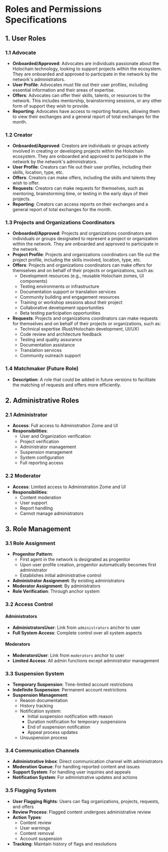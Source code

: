 # Roles and Permissions Specifications

## 1. User Roles

### 1.1 Advocate

- **Onboarded/Approved**: Advocates are individuals passionate about the Holochain technology, looking to support projects within the ecosystem. They are onboarded and approved to participate in the network by the network's administrators.
- **User Profile**: Advocates must file out their user profiles, including essential information and their areas of expertise.
- **Offers**: Advocates can offer their skills, talents, or resources to the network. This includes mentorship, brainstorming sessions, or any other form of support they wish to provide.
- **Reporting**: Advocates have access to reporting features, allowing them to view their exchanges and a general report of total exchanges for the month.

### 1.2 Creator

- **Onboarded/Approved**: Creators are individuals or groups actively involved in creating or developing projects within the Holochain ecosystem. They are onboarded and approved to participate in the network by the network's administrators.
- **User Profile**: Creators can file out their user profiles, including their skills, location, type, etc.
- **Offers**: Creators can make offers, including the skills and talents they wish to offer.
- **Requests**: Creators can make requests for themselves, such as mentoring, brainstorming time, or testing in the early days of their projects.
- **Reporting**: Creators can access reports on their exchanges and a general report of total exchanges for the month.

### 1.3 Projects and Organizations Coordinators

- **Onboarded/Approved**: Projects and organizations coordinators are individuals or groups designated to represent a project or organization within the network. They are onboarded and approved to participate in the network.
- **Project Profile**: Projects and organizations coordinators can file out the project profile, including the skills involved, location, type, etc.
- **Offers**: Projects and organizations coordinators can make offers for themselves and on behalf of their projects or organizations, such as:
  - Development resources (e.g., reusable Holochain zomes, UI components)
  - Testing environments or infrastructure
  - Documentation support or translation services
  - Community building and engagement resources
  - Training or workshop sessions about their project
  - Collaborative development opportunities
  - Beta testing participation opportunities
- **Requests**: Projects and organizations coordinators can make requests for themselves and on behalf of their projects or organizations, such as:
  - Technical expertise (Rust/Holochain development, UI/UX)
  - Code review and architecture feedback
  - Testing and quality assurance
  - Documentation assistance
  - Translation services
  - Community outreach support

### 1.4 Matchmaker (Future Role)

- **Description**: A role that could be added in future versions to facilitate the matching of requests and offers more efficiently.

## 2. Administrative Roles

### 2.1 Administrator

- **Access**: Full access to Administration Zome and UI
- **Responsibilities**:
  - User and Organization verification
  - Project verification
  - Administrator management
  - Suspension management
  - System configuration
  - Full reporting access

### 2.2 Moderator

- **Access**: Limited access to Administration Zome and UI
- **Responsibilities**:
  - Content moderation
  - User support
  - Report handling
  - Cannot manage administrators

## 3. Role Management

### 3.1 Role Assignment

- **Progenitor Pattern**:
  - First agent in the network is designated as progenitor
  - Upon user profile creation, progenitor automatically becomes first administrator
  - Establishes initial administrative control
- **Administrator Assignment**: By existing administrators
- **Moderator Assignment**: By administrators
- **Role Verification**: Through anchor system

### 3.2 Access Control

#### Administrators

- **AdministratorsUser**: Link from `administrators` anchor to user
- **Full System Access**: Complete control over all system aspects

#### Moderators

- **ModeratorsUser**: Link from `moderators` anchor to user
- **Limited Access**: All admin functions except administrator management

### 3.3 Suspension System

- **Temporary Suspension**: Time-limited account restrictions
- **Indefinite Suspension**: Permanent account restrictions
- **Suspension Management**:
  - Reason documentation
  - History tracking
  - Notification system:
    - Initial suspension notification with reason
    - Duration notification for temporary suspensions
    - End of suspension notification
    - Appeal process updates
  - Unsuspension process

### 3.4 Communication Channels

- **Administrative Inbox**: Direct communication channel with administrators
- **Moderation Queue**: For handling reported content and issues
- **Support System**: For handling user inquiries and appeals
- **Notification System**: For administrative updates and actions

### 3.5 Flagging System

- **User Flagging Rights**: Users can flag organizations, projects, requests, and offers
- **Review Process**: Flagged content undergoes administrative review
- **Action Types**:
  - Content review
  - User warnings
  - Content removal
  - Account suspension
- **Tracking**: Maintain history of flags and resolutions

